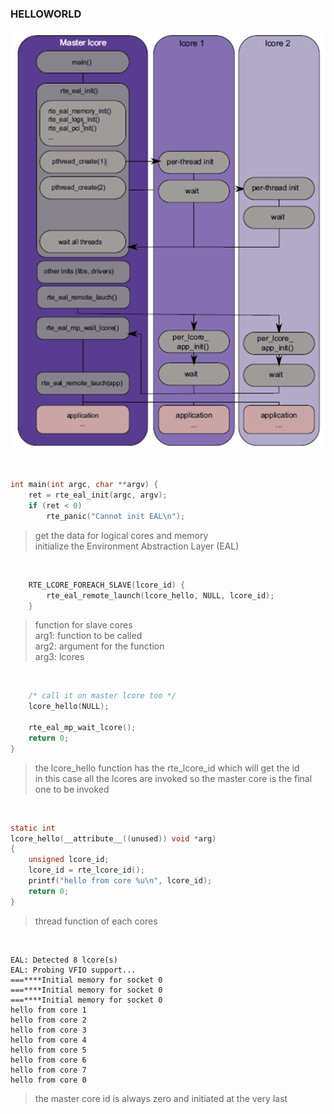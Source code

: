 ### HELLOWORLD

![img](hello-1.png)

<br>

```c
int main(int argc, char **argv) {
	ret = rte_eal_init(argc, argv);
	if (ret < 0)
		rte_panic("Cannot init EAL\n");
```

> get the data for logical cores and memory <br>
> initialize the Environment Abstraction Layer (EAL)

<br>

```c
	RTE_LCORE_FOREACH_SLAVE(lcore_id) {
		rte_eal_remote_launch(lcore_hello, NULL, lcore_id);
	}
```
> function for slave cores <br>
> arg1: function to be called <br>
> arg2: argument for the function <br>
> arg3: lcores

<br>

```c
	/* call it on master lcore too */
	lcore_hello(NULL);

	rte_eal_mp_wait_lcore();
	return 0;
}
```

> the lcore_hello function has the rte_lcore_id which will get the id <br>
> in this case all the lcores are invoked so the master core is the final one to be invoked <br>


<br>

```c
static int
lcore_hello(__attribute__((unused)) void *arg)
{
	unsigned lcore_id;
	lcore_id = rte_lcore_id();
	printf("hello from core %u\n", lcore_id);
	return 0;
}
```

> thread function of each cores


<br>

```
EAL: Detected 8 lcore(s)          
EAL: Probing VFIO support...      
===****Initial memory for socket 0
===****Initial memory for socket 0
===****Initial memory for socket 0
hello from core 1                 
hello from core 2                 
hello from core 3                 
hello from core 4                 
hello from core 5                 
hello from core 6                 
hello from core 7                 
hello from core 0                
```

> the master core id is always zero and initiated at the very last
